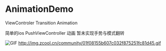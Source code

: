 # AnimationDemo
ViewControler  Transition Animation

简单的ios PushViewController 动画
暂未实现手势与模式翻转

![GIF](http://img.zcool.cn/community/01f08155b607c032f875251fc81d45.gif) 
http://img.zcool.cn/community/01f08155b607c032f875251fc81d45.gif
